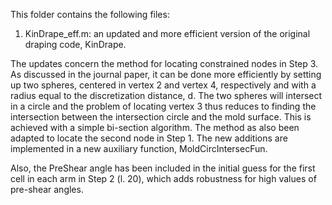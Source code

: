 This folder contains the following files: 
1) KinDrape_eff.m: an updated and more efficient version of the original draping code, KinDrape.

The updates concern the method for locating constrained nodes in Step 3. As discussed in the 
journal paper, it can be done more efficiently by setting up two spheres, centered in vertex 2
and vertex 4, respectively and with a radius equal to the discretization distance, d. The two 
spheres will intersect in a circle and the problem of locating vertex 3 thus reduces to finding 
the intersection between the intersection circle and the mold surface. This is achieved with a
simple bi-section algorithm. The method as also been adapted to locate the second node in Step 1.
The new additions are implemented in a new auxiliary function, MoldCircIntersecFun.

Also, the PreShear angle has been included in the initial guess for the first cell in each arm
in Step 2 (l. 20), which adds robustness for high values of pre-shear angles.
